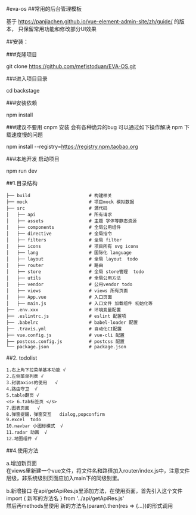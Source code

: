 #eva-os
##常用的后台管理模板  

基于 https://panjiachen.github.io/vue-element-admin-site/zh/guide/ 的版本， 只保留常用功能和修改部分UI效果  

##安装：  

###克隆项目  

git clone https://github.com/mefistoduan/EVA-OS.git

###进入项目目录  

cd backstage  

###安装依赖  

npm install  

###建议不要用 cnpm 安装 会有各种诡异的bug 可以通过如下操作解决 npm 下载速度慢的问题  

npm install --registry=https://registry.npm.taobao.org

###本地开发 启动项目  

npm run dev

##1.目录结构  
  
    ├── build                      # 构建相关
    ├── mock                       # 项目mock 模拟数据
    ├── src                        # 源代码
    │   ├── api                    # 所有请求
    │   ├── assets                 # 主题 字体等静态资源
    │   ├── components             # 全局公用组件
    │   ├── directive              # 全局指令
    │   ├── filters                # 全局 filter
    │   ├── icons                  # 项目所有 svg icons
    │   ├── lang                   # 国际化 language
    │   ├── layout                 # 全局 layout  todo
    │   ├── router                 # 路由
    │   ├── store                  # 全局 store管理  todo
    │   ├── utils                  # 全局公用方法
    │   ├── vendor                 # 公用vendor todo
    │   ├── views                  # views 所有页面
    │   ├── App.vue                # 入口页面
    │   ├── main.js                # 入口文件 加载组件 初始化等
    ├── .env.xxx                   # 环境变量配置
    ├── .eslintrc.js               # eslint 配置项
    ├── .babelrc                   # babel-loader 配置
    ├── .travis.yml                # 自动化CI配置
    ├── vue.config.js              # vue-cli 配置
    ├── postcss.config.js          # postcss 配置
    └── package.json               # package.json

##2. todolist
    
    1.右上角下拉菜单基本功能 √    
    2.左侧菜单列表 √    
    3.封装axios的使用   √   
    4.路由守卫  √  
    5.table翻页 √   
    <s> 6.tab标签页 </s>      
    7.图表页面   √  
    8.弹窗提醒，弹窗交互   dialog,popconfirm
    9.excel  todo
    10.navbar 小图标模式  √   
    11.radar 动画  √   
    12.地图组件 √
    
##4.使用方法
   
a.增加新页面  
    在views里新建一个vue文件，将文件名和路径加入router/index.js中，注意文件层级，非系统级别页面应加入main下的同级别里。  
        
b.新增接口
    在api/getApiRes.js里添加方法，在使用页面，首先引入这个文件    
    import { 新写的方法名 } from '../api/getApiRes.js'    
    然后再methods里使用 新的方法名(param).then(res => {...})的形式调用  
        
        
        
      
